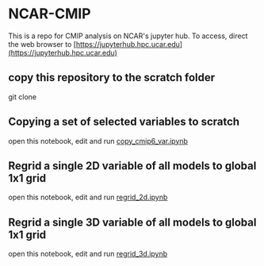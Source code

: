 # NCAR-CMIP
This is a repo for CMIP analysis on NCAR's jupyter hub. 
To access, direct the web browser to [https://jupyterhub.hpc.ucar.edu](https://jupyterhub.hpc.ucar.edu)

## copy this repository to the scratch folder
git clone 

## Copying a set of selected variables to scratch
open this notebook, edit and run
[copy_cmip6_var.ipynb]()

## Regrid a single 2D variable of all models to global 1x1 grid
open this notebook, edit and run
[regrid_2d.ipynb]()

## Regrid a single 3D variable of all models to global 1x1 grid
open this notebook, edit and run
[regrid_3d.ipynb]()


